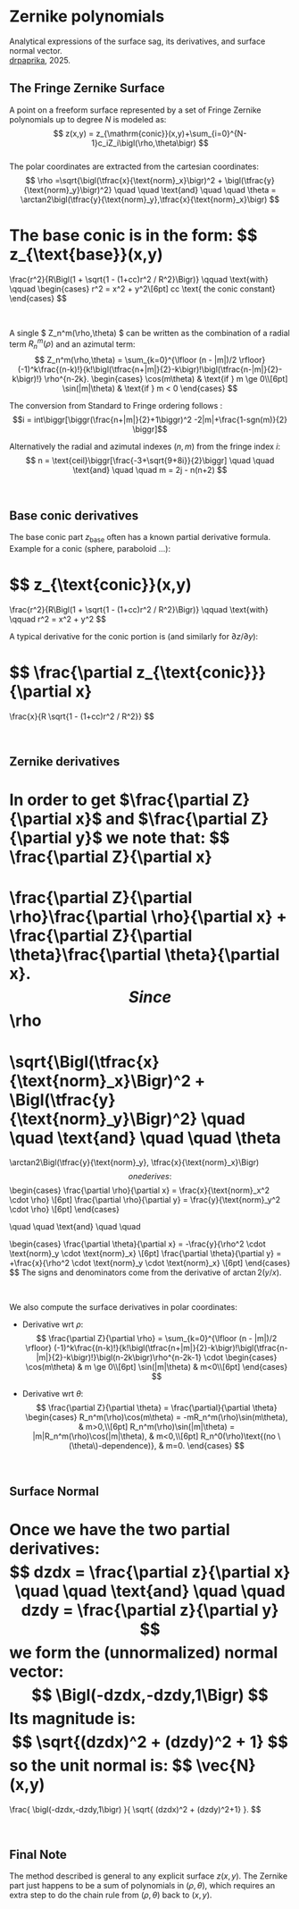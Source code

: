 # Zernike polynomials

Analytical expressions of the surface sag, its derivatives, and surface normal vector.\
[drpaprika](https://github.com/drpaprika), 2025. 


## The Fringe Zernike Surface 
A point on a freeform surface represented by a set of Fringe Zernike polynomials up to degree $N$ is modeled as:  
$$
z(x,y) = z_{\mathrm{conic}}(x,y)+\sum_{i=0}^{N-1}c_iZ_i\bigl(\rho,\theta\bigr)
$$  
The polar coordinates are extracted from the cartesian coordinates:
$$
\rho =\sqrt{\bigl(\tfrac{x}{\text{norm}_x}\bigr)^2 + \bigl(\tfrac{y}{\text{norm}_y}\bigr)^2}
\quad \quad \text{and} \quad \quad
\theta = \arctan2\bigl(\tfrac{y}{\text{norm}_y},\tfrac{x}{\text{norm}_x}\bigr)
$$

The base conic is in the form:
$$
z_{\text{base}}(x,y)
=
\frac{r^2}{R\Bigl(1 + \sqrt{1 - (1+cc)r^2 / R^2}\Bigr)}
\qquad \text{with} \qquad
\begin{cases}
  r^2 = x^2 + y^2\\[6pt]
  cc \text{ the conic constant}
\end{cases}
$$

<br />

A single $ Z_n^m(\rho,\theta) $ can be written as the combination of a radial term $R_n^m(\rho)$ and an azimutal term:
$$
Z_n^m(\rho,\theta) =
\sum_{k=0}^{\lfloor (n - |m|)/2 \rfloor}
(-1)^k\frac{(n-k)!}{k!\bigl(\tfrac{n+|m|}{2}-k\bigr)!\bigl(\tfrac{n-|m|}{2}-k\bigr)!}
\rho^{n-2k}.
  \begin{cases}
    \cos(m\theta) & \text{if } m \ge 0\\[6pt]
    \sin(|m|\theta) & \text{if } m < 0
  \end{cases}
$$  

The conversion from Standard to Fringe ordering follows :
$$i = int\biggr[\biggr(\frac{n+|m|}{2}+1\biggr)^2 -2|m|+\frac{1-sgn(m)}{2} \biggr]$$

Alternatively the radial and azimutal indexes $(n,m)$ from the fringe index $i$:
$$
n = \text{ceil}\biggr[\frac{-3+\sqrt{9+8i}}{2}\biggr] 
\quad \quad \text{and} \quad \quad 
m = 2j - n(n+2)
$$

<br />

## Base conic derivatives 
The base conic part $z_{\text{base}}$ often has a known partial derivative formula. 
Example for a conic (sphere, paraboloid ...):

$$
z_{\text{conic}}(x,y)
=
\frac{r^2}{R\Bigl(1 + \sqrt{1 - (1+cc)r^2 / R^2}\Bigr)} 
\qquad \text{with} \qquad r^2 = x^2 + y^2
$$

A typical derivative for the conic portion is (and similarly for $\partial z / \partial y$):

$$
\frac{\partial z_{\text{conic}}}{\partial x}
=
\frac{x}{R \sqrt{1 - (1+cc)r^2 / R^2}}
$$

<br />

## Zernike derivatives 

In order to get $\frac{\partial Z}{\partial x}$ and $\frac{\partial Z}{\partial y}$ we note that:
$$
\frac{\partial Z}{\partial x}
=
\frac{\partial Z}{\partial \rho}\frac{\partial \rho}{\partial x}
+
\frac{\partial Z}{\partial \theta}\frac{\partial \theta}{\partial x}.
$$
Since
$$
\rho
=
\sqrt{\Bigl(\tfrac{x}{\text{norm}_x}\Bigr)^2 + \Bigl(\tfrac{y}{\text{norm}_y}\Bigr)^2}
\quad \quad \text{and} \quad \quad
\theta
=
\arctan2\Bigl(\tfrac{y}{\text{norm}_y}, \tfrac{x}{\text{norm}_x}\Bigr)
$$
one derives:
$$
\begin{cases}
  \frac{\partial \rho}{\partial x} = \frac{x}{\text{norm}_x^2 \cdot \rho} \\[6pt]
  \frac{\partial \rho}{\partial y} = \frac{y}{\text{norm}_y^2 \cdot \rho} \\[6pt]
\end{cases}


\quad \quad \text{and} \quad \quad

\begin{cases}
  \frac{\partial \theta}{\partial x} = -\frac{y}{\rho^2 \cdot \text{norm}_y \cdot \text{norm}_x} \\[6pt]
  \frac{\partial \theta}{\partial y} = +\frac{x}{\rho^2 \cdot \text{norm}_y \cdot \text{norm}_x} \\[6pt]
\end{cases}
$$
The  signs and denominators come from the derivative of $\arctan⁡2(y/x)$.

<br />

We also compute the surface derivatives in polar coordinates:

- Derivative wrt $\rho$:
$$
\frac{\partial Z}{\partial \rho} =
\sum_{k=0}^{\lfloor (n - |m|)/2 \rfloor}
(-1)^k\frac{(n-k)!}{k!\bigl(\tfrac{n+|m|}{2}-k\bigr)!\bigl(\tfrac{n-|m|}{2}-k\bigr)!}\bigl(n-2k\bigr)\rho^{n-2k-1} \cdot
\begin{cases}
    \cos(m\theta) & m \ge 0\\[6pt]
    \sin(|m|\theta) & m<0\\[6pt]
\end{cases}
$$

- Derivative wrt $\theta$:
$$
\frac{\partial Z}{\partial \theta} = 
\frac{\partial}{\partial \theta}
  \begin{cases}
    R_n^m(\rho)\cos(m\theta) = -mR_n^m(\rho)\sin(m\theta), & m>0,\\[6pt]
    R_n^m(\rho)\sin(|m|\theta) = |m|R_n^m(\rho)\cos(|m|\theta), & m<0,\\[6pt]
    R_n^0(\rho)\text{(no \(\theta\)-dependence)}, & m=0.
  \end{cases}
$$

<br />

## Surface Normal

Once we have the two partial derivatives:
$$
dzdx = \frac{\partial z}{\partial x}
\quad \quad \text{and} \quad \quad
dzdy = \frac{\partial z}{\partial y}
$$
we form the (unnormalized) normal vector:
$$
\Bigl(-dzdx,-dzdy,1\Bigr)
$$
Its magnitude is:
$$
\sqrt{(dzdx)^2 + (dzdy)^2 + 1}
$$
so the **unit normal** is:
$$
\vec{N}(x,y)
=
\frac{
\bigl(-dzdx,-dzdy,1\bigr)
}{
\sqrt{ (dzdx)^2 + (dzdy)^2+1}
}.
$$

<br />

## Final Note

The method described is general to any explicit surface $z(x,y)$. The Zernike part just happens to be a sum of polynomials in $(\rho,\theta)$, which requires an extra step to do the chain rule from $(\rho,\theta)$ back to $(x,y)$.
